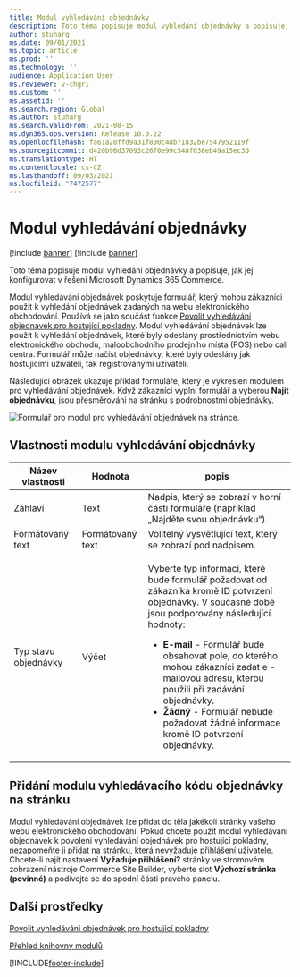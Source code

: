 ```yaml
---
title: Modul vyhledávání objednávky
description: Toto téma popisuje modul vyhledání objednávky a popisuje, jak jej konfigurovat v řešení Microsoft Dynamics 365 Commerce.
author: stuharg
ms.date: 09/01/2021
ms.topic: article
ms.prod: ''
ms.technology: ''
audience: Application User
ms.reviewer: v-chgri
ms.custom: ''
ms.assetid: ''
ms.search.region: Global
ms.author: stuharg
ms.search.validFrom: 2021-08-15
ms.dyn365.ops.version: Release 10.0.22
ms.openlocfilehash: fa61a20ffd9a31f800c48b71832be7547952119f
ms.sourcegitcommit: d420b96d37093c26f0e99c548f036eb49a15ec30
ms.translationtype: HT
ms.contentlocale: cs-CZ
ms.lasthandoff: 09/03/2021
ms.locfileid: "7472577"
---
```

# <a name="order-lookup-module"></a>Modul vyhledávání objednávky

[!include [banner](includes/banner.md)]
[!include [banner](includes/preview-banner.md)]

Toto téma popisuje modul vyhledání objednávky a popisuje, jak jej konfigurovat v řešení Microsoft Dynamics 365 Commerce.

Modul vyhledávání objednávek poskytuje formulář, který mohou zákazníci použít k vyhledání objednávek zadaných na webu elektronického obchodování. Používá se jako součást funkce [Povolit vyhledávání objednávek pro hostující pokladny](order-lookup-guest.md). Modul vyhledávání objednávek lze použít k vyhledání objednávek, které byly odeslány prostřednictvím webu elektronického obchodu, maloobchodního prodejního místa (POS) nebo call centra. Formulář může načíst objednávky, které byly odeslány jak hostujícími uživateli, tak registrovanými uživateli.

Následující obrázek ukazuje příklad formuláře, který je vykreslen modulem pro vyhledávání objednávek. Když zákazníci vyplní formulář a vyberou **Najít objednávku**, jsou přesměrováni na stránku s podrobnostmi objednávky.

![Formulář pro modul pro vyhledávání objednávek na stránce.](./media/OrderLookup_module.PNG)

## <a name="order-lookup-module-properties"></a>Vlastnosti modulu vyhledávání objednávky

| Název vlastnosti     | Hodnota     | popis |
|-------------------|-----------|-------------|
| Záhlaví           | Text      | Nadpis, který se zobrazí v horní části formuláře (například „Najděte svou objednávku“). |
| Formátovaný text         | Formátovaný text | Volitelný vysvětlující text, který se zobrazí pod nadpisem. |
| Typ stavu objednávky | Výčet      | <p>Vyberte typ informací, které bude formulář požadovat od zákazníka kromě ID potvrzení objednávky. V současné době jsou podporovány následující hodnoty:</p><ul><li><b>E-mail</b> - Formulář bude obsahovat pole, do kterého mohou zákazníci zadat e -mailovou adresu, kterou použili při zadávání objednávky.</li><li><b>Žádný</b> - Formulář nebude požadovat žádné informace kromě ID potvrzení objednávky.</li></ul> |

## <a name="add-an-order-lookup-module-to-a-page"></a>Přidání modulu vyhledávacího kódu objednávky na stránku

Modul vyhledávání objednávek lze přidat do těla jakékoli stránky vašeho webu elektronického obchodování. Pokud chcete použít modul vyhledávání objednávek k povolení vyhledávání objednávek pro hostující pokladny, nezapomeňte ji přidat na stránku, která nevyžaduje přihlášení uživatele. Chcete-li najít nastavení **Vyžaduje přihlášení?** stránky ve stromovém zobrazení nástroje Commerce Site Builder, vyberte slot **Výchozí stránka (povinné)** a podívejte se do spodní části pravého panelu.

## <a name="additional-resources"></a>Další prostředky

[Povolit vyhledávání objednávek pro hostující pokladny](order-lookup-guest.md)

[Přehled knihovny modulů](starter-kit-overview.md)

[!INCLUDE[footer-include](../includes/footer-banner.md)]
